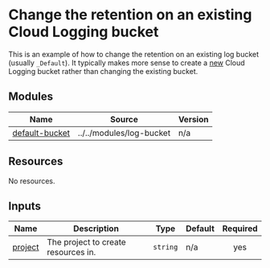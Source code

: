 # Change the retention on an existing Cloud Logging bucket
This is an example of how to change the retention on an existing log bucket (usually `_Default`). It typically makes more sense to create a [new](../log-bucket-location/README.md) Cloud Logging bucket rather than changing the existing bucket.
## Modules

| Name | Source | Version |
|------|--------|---------|
| <a name="module_default-bucket"></a> [default-bucket](#module\_default-bucket) | ../../modules/log-bucket | n/a |

## Resources

No resources.

## Inputs

| Name | Description | Type | Default | Required |
|------|-------------|------|---------|:--------:|
| <a name="input_project"></a> [project](#input\_project) | The project to create resources in. | `string` | n/a | yes |
